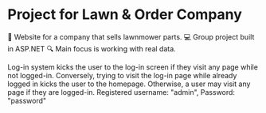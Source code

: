 # Project for Lawn & Order Company
🚜 Website for a company that sells lawnmower parts.
💻 Group project built in ASP.NET
🔍 Main focus is working with real data.

Log-in system kicks the user to the log-in screen if they visit any page while not logged-in.
Conversely, trying to visit the log-in page while already logged in kicks the user to the homepage.
Otherwise, a user may visit any page if they are logged-in.
Registered username: "admin", Password: "password"
